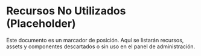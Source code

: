 # Recursos No Utilizados (Placeholder)

Este documento es un marcador de posición. Aquí se listarán recursos, assets y componentes descartados o sin uso en el panel de administración.
